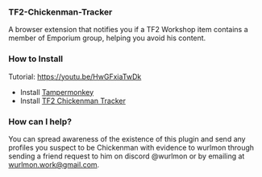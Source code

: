 ### TF2-Chickenman-Tracker

A browser extension that notifies you if a TF2 Workshop item contains a member of Emporium group, helping you avoid his content.

### How to Install
Tutorial: https://youtu.be/HwGFxiaTwDk 

- Install [Tampermonkey](https://www.tampermonkey.net/)
- Install [TF2 Chickenman Tracker](https://raw.githubusercontent.com/wurlmon/TF2-Chickenman-Tracker/refs/heads/main/tf2-chickenman-tracker.user.js)

### How can I help?

You can spread awareness of the existence of this plugin and send any profiles you suspect to be Chickenman with evidence to wurlmon through sending a friend request to him on discord @wurlmon or by emailing at wurlmon.work@gmail.com.
